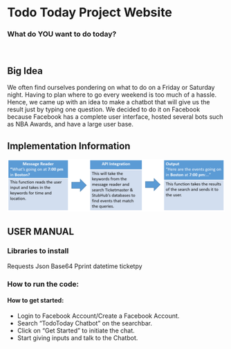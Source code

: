 <br/>

<h1 id="fl"> Todo Today Project Website</h1>

<h3 id="sub">What do <span id="s1">YOU</span> want <span id="s2">to do today?</span></h3>

<br/>

<h2 id="head1"> Big Idea </h2>
<p> We often find ourselves pondering on what to do on a Friday or Saturday night. Having to plan where to go every weekend is too much of a hassle. Hence, we came up with an idea to make a chatbot that will give us the result just by typing one question. We decided to do it on Facebook because Facebook has a complete user interface, hosted several bots such as NBA Awards, and have a large user base. </p>

<h2 id="head2"> Implementation Information </h2>
<img src="pythonflowchart.PNG" title="flowchart" alt="flowchart"/>

<h2 id="head3"> USER MANUAL </h2>

<h3> Libraries to install </h3>
Requests
Json
Base64
Pprint
datetime
ticketpy

<h3 id="subhead1"> How to run the code: </h3>

<h4> How to get started: </h4>
<ul>
<li>Login to Facebook Account/Create a Facebook Account.</li>
<li>Search “TodoToday Chatbot” on the searchbar.</li>
<li>Click on “Get Started” to initiate the chat.</li>
<li>Start giving inputs and talk to the Chatbot.</li>
</ul>
